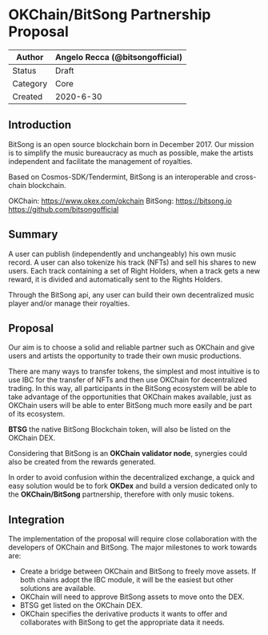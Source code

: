 # OKChain/BitSong Partnership Proposal

| Author   | Angelo Recca (@bitsongofficial) |
| -------- | ------------------------------- |
| Status   | Draft                           |
| Category | Core                            |
| Created  | 2020-6-30                       |

## Introduction

BitSong is an open source blockchain born in December 2017. Our mission is to simplify the music bureaucracy as much as possible, make the artists independent and facilitate the management of royalties.

Based on Cosmos-SDK/Tendermint, BitSong is an interoperable and cross-chain blockchain.

OKChain: https://www.okex.com/okchain
BitSong:
https://bitsong.io
https://github.com/bitsongofficial

## Summary

A user can publish (independently and unchangeably) his own music record. A user can also tokenize his track (NFTs) and sell his shares to new users. Each track containing a set of Right Holders, when a track gets a new reward, it is divided and automatically sent to the Rights Holders.

Through the BitSong api, any user can build their own decentralized music player and/or manage their royalties.

## Proposal

Our aim is to choose a solid and reliable partner such as OKChain and give users and artists the opportunity to trade their own music productions.

There are many ways to transfer tokens, the simplest and most intuitive is to use IBC for the transfer of NFTs and then use OKChain for decentralized trading. In this way, all participants in the BitSong ecosystem will be able to take advantage of the opportunities that OKChain makes available, just as OKChain users will be able to enter BitSong much more easily and be part of its ecosystem.

**BTSG** the native BitSong Blockchain token, will also be listed on the OKChain DEX.

Considering that BitSong is an **OKChain validator node**, synergies could also be created from the rewards generated.

In order to avoid confusion within the decentralized exchange, a quick and easy solution would be to fork **OKDex** and build a version dedicated only to the **OKChain/BitSong** partnership, therefore with only music tokens.

## Integration

The implementation of the proposal will require close collaboration with the developers of OKChain and BitSong. The major milestones to work towards are:

- Create a bridge between OKChain and BitSong to freely move assets. If both chains adopt the IBC module, it will be the easiest but other solutions are available.
- OKChain will need to approve BitSong assets to move onto the DEX.
- BTSG get listed on the OKChain DEX.
- OKChain specifies the derivative products it wants to offer and collaborates with BitSong to get the appropriate data it needs.
